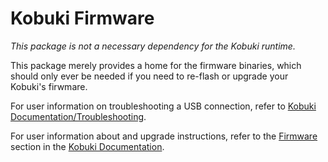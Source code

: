 Kobuki Firmware
===============

*This package is not a necessary dependency for the Kobuki runtime.*

This package merely provides a home for the firmware binaries, which should only ever be needed if you need to re-flash or upgrade your Kobuki's firwmare.

For user information on troubleshooting a USB connection, refer to [Kobuki Documentation/Troubleshooting](https://kobuki.readthedocs.io/en/devel/troubleshooting.html).

For user information about and upgrade instructions, refer to the 
[Firmware](https://kobuki.readthedocs.io/en/devel/firmware.html) section in the
[Kobuki Documentation](https://kobuki.readthedocs.io/).
